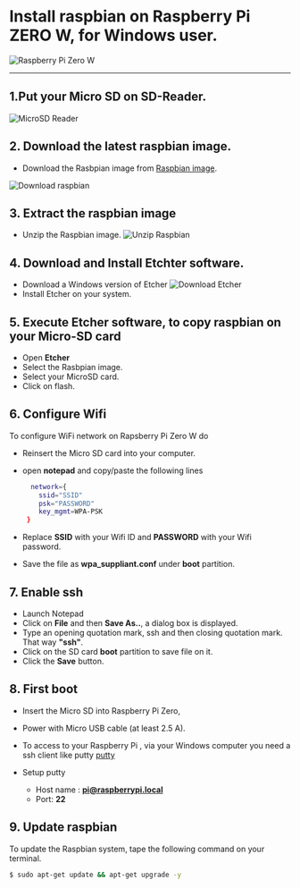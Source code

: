 # Install raspbian on Raspberry Pi ZERO W, for Windows user.
![Raspberry Pi Zero W](https://github.com/opendevices/iot.apps/doc/img/raspberry-pi-zero-w.jpg)

---

## 1.Put your Micro SD on SD-Reader.

![MicroSD Reader](https://github.com/opendevices/iot.apps/doc/img/sd-card-reader.jpg)


## 2. Download the latest raspbian image.
 - Download the Rasbpian image from  [Raspbian image](https://www.raspberrypi.org/downloads/raspbian/).


 ![Download raspbian](https://github.com/opendevices/iot.apps/doc/img/Download-Raspbian.png)

## 3. Extract the raspbian image
 - Unzip the Raspbian image.
![Unzip Raspbian](https://github.com/opendevices/iot.apps/doc/img/)


## 4. Download and Install Etchter software.
 - Download a Windows version of  Etcher ![Download Etcher](https://github.com/opendevices/iot.apps/doc/img/Download-Etcher.png)
 - Install Etcher on your system.

## 5. Execute Etcher software, to copy raspbian on your Micro-SD card
 - Open **Etcher**
 - Select the Rasbpian  image.
 - Select your MicroSD card.
 - Click on flash.


## 6. Configure Wifi
  To configure WiFi network on Rapsberry Pi Zero W do
  
 - Reinsert the Micro SD card into your  computer.
 - open **notepad** and copy/paste the following lines

	```bash
	  network={
		ssid="SSID"
		psk="PASSWORD"
		key_mgmt=WPA-PSK
	 }
	```

 - Replace **SSID** with your Wifi ID and **PASSWORD** with your Wifi password.
 - Save the file as **wpa_suppliant.conf** under **boot** partition.

## 7. Enable ssh

 - Launch Notepad
 - Click on **File** and then **Save As..**, a dialog box is displayed.
 - Type an opening quotation mark, ssh and then closing quotation mark. That way **"ssh"**.    
 - Click on the SD card **boot** partition to save file on it.
 - Click the **Save** button.

## 8. First boot

- Insert the Micro SD into Raspberry Pi Zero,
- Power with Micro USB cable (at least 2.5 A).

- To access to your Raspberry Pi , via your Windows computer you need a ssh client
  like putty [putty](https://www.chiark.greenend.org.uk/~sgtatham/putty/latest.html)
- Setup putty
  * Host name : **pi@raspberrypi.local**
  * Port: **22**


## 9. Update raspbian
 To update the Raspbian system, tape the following command on your terminal.

 ```bash
 $ sudo apt-get update && apt-get upgrade -y
 ```
